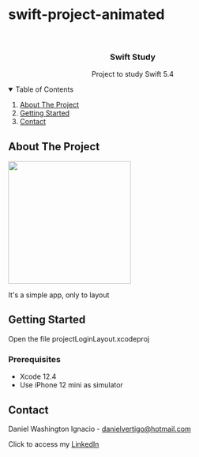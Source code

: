 # swift-project-animated


<!-- PROJECT LOGO -->
<br />
<p align="center">

  <h3 align="center">Swift Study</h3>
  <p align="center">
    Project to study Swift 5.4
  </p>
</p>



<!-- TABLE OF CONTENTS -->
<details open="open">
  <summary>Table of Contents</summary>
  <ol>
    <li>
      <a href="#about-the-project">About The Project</a>
    </li>
    <li>
      <a href="#getting-started">Getting Started</a>
    </li>
    <li><a href="#contact">Contact</a></li>
  </ol>
</details>



<!-- ABOUT THE PROJECT -->
## About The Project
<p float="left">
  <img src="https://github.com/Dwashi2/swift-project-animated/blob/main/video.mov" width="248">
</p>
 
 


It's a simple app, only to layout


<!-- GETTING STARTED -->
## Getting Started

Open the file projectLoginLayout.xcodeproj 

### Prerequisites

* Xcode 12.4
* Use iPhone 12 mini as simulator 

<!-- CONTACT -->
## Contact

Daniel Washington Ignacio - danielvertigo@hotmail.com

Click to access my [LinkedIn](https://www.linkedin.com/in/daniel-washington-ignacio-ab439b164/)


